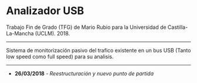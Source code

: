 # Analizador USB

Trabajo Fin de Grado (TFG) de Mario Rubio para la Universidad de Castilla-La-Mancha (UCLM). 2018.
___
Sistema de monitorización pasivo del trafico existente en un bus USB (Tanto low speed como full speed) para su analisis.
___

* __26/03/2018__ - _Reestructuración y nuevo punto de partida_